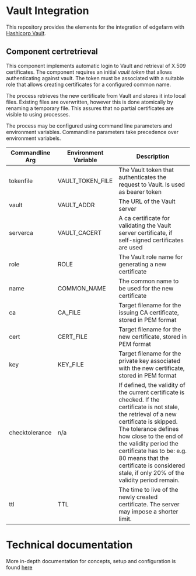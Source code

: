 # Vault Integration

This repository provides the elements for the integration of edgefarm with [Hashicorp Vault](https://www.vaultproject.io/).

## Component certretrieval

This component implements automatic login to Vault and retrieval of X.509 certificates. The component requires an 
initial _vault token_ that allows authenticating against vault. The token must be associated with a suitable role that
allows creating certificates for a configured common name.

The process retrieves the new certificate from Vault and stores it into local files. Existing files are overwritten,
however this is done atomically by renaming a temporary file. This assures that no partial certificates are visible to
using processes. 


The process may be configured using command line parameters and environment variables. Commandline parameters take precedence over environment variabels.

| Commandline Arg | Environment Variable | Description
|--|--|--|
| tokenfile | VAULT_TOKEN_FILE | The Vault token that authenticates the request to Vault. Is used as bearer token | 
| vault | VAULT_ADDR | The URL of the Vault server | 
| serverca | VAULT_CACERT | A ca certificate for validating the Vault server certificate, if self-signed certificates are  used | 
| role | ROLE | The Vault role name for generating a new certificate | 
| name | COMMON_NAME | The common name to be used for the new certificate | 
| ca | CA_FILE | Target filename for the issuing CA certificate, stored in PEM format | 
| cert | CERT_FILE | Target filename for the new certificate, stored in PEM format | 
| key | KEY_FILE | Target filename for the private key associated with the new certificate, stored in PEM format | 
| checktolerance | n/a | If defined, the validity of the current certificate is checked. If the certificate is not stale, the retrieval of a new certificate is skipped. The tolerance defines how close to the end of the validity period the certificate has to be: e.g. 80 means that the certificate is considered stale, if only 20% of the validity period remain. |
| ttl | TTL | The time to live of the newly created  certificate. The server may impose a shorter limit. |


# Technical documentation

More in-depth documentation for concepts, setup and configuration is found [here](./docs/index.md)